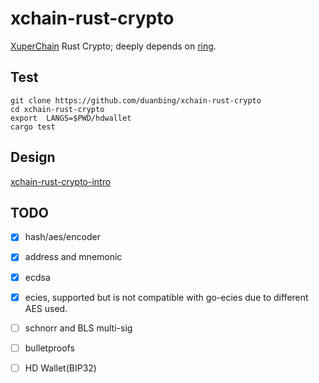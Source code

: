 # xchain-rust-crypto
[XuperChain](https://github.com/xuperchain/xuperchain) Rust Crypto;
deeply depends on [ring](https://github.com/briansmith/ring).

## Test
```
git clone https://github.com/duanbing/xchain-rust-crypto
cd xchain-rust-crypto
export  LANGS=$PWD/hdwallet
cargo test
```

## Design
[xchain-rust-crypto-intro](./xchain-rust-crypto-intrro.pdf)

## TODO
* [x] hash/aes/encoder
* [x] address and mnemonic
* [x] ecdsa
* [x] ecies, supported but is not compatible with go-ecies due to different AES used.
* [ ] schnorr and BLS multi-sig
* [ ] bulletproofs
* [ ] HD Wallet(BIP32)

